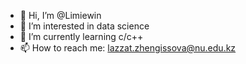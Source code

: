 - 👋 Hi, I’m @Limiewin
- 👀 I’m interested in data science
- 🌱 I’m currently learning c/c++ 
- 📫 How to reach me: lazzat.zhengissova@nu.edu.kz

<!---
Limiewin/Limiewin is a ✨ special ✨ repository because its `README.md` (this file) appears on your GitHub profile.
You can click the Preview link to take a look at your changes.
--->
